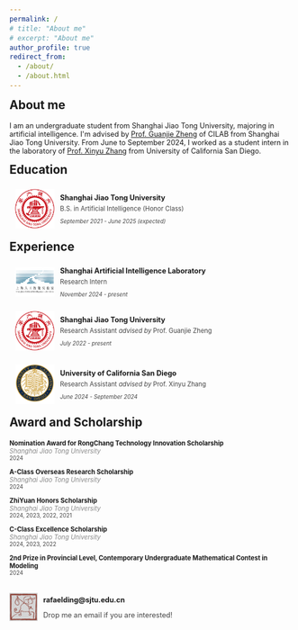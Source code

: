 ```yaml
---
permalink: /
# title: "About me"
# excerpt: "About me"
author_profile: true
redirect_from: 
  - /about/
  - /about.html
---
```


<h2 style="margin-top: 1px">About me</h2>
<p style="font-size: 0.9em;"> 
I am an undergraduate student from Shanghai Jiao Tong University, majoring in artificial intelligence. I'm advised by <a href="https://jhc.sjtu.edu.cn/~gjzheng/">Prof. Guanjie Zheng</a> of CILAB from Shanghai Jiao Tong University. From June to September 2024, I worked as a student intern in the laboratory of <a href="http://xyzhang.ucsd.edu/">Prof. Xinyu Zhang</a> from University of California San Diego.
</p>

<h2 style="margin-top: 1px">Education</h2>

<div style="display: flex; align-items: center; padding: 5px 0 5px 10px; margin: 5px 0;">
    <img src="/images/sjtu.png" alt="Education Icon" style="width: 70px; height: 70px; margin-right: 10px; margin-bottom: 10px; object-fit: fill;">
    <div>
        <h3 style="margin: 0; font-size: 0.9em;">Shanghai Jiao Tong University</h3>
        <p style="margin: 5px 0; color: #444; font-size: 0.8em;">B.S. in Artificial Intelligence (Honor Class)</p>
        <p style="color: #444; font-size: 0.7em;"><i>September 2021 - June 2025 (expected)</i></p>
    </div>
</div>


<h2 style="margin-top: 1px">Experience</h2>

<div style="display: flex; align-items: center; padding: 5px 0 5px 10px; margin: 5px 0;">
    <img src="/images/shanghai-ailab.png" alt="Education Icon" style="width: 70px; height: 52px; margin-right: 10px; margin-bottom: 10px; object-fit: fill;">
    <div>
        <h3 style="margin: 0; font-size: 0.9em;">Shanghai Artificial Intelligence Laboratory</h3>
        <p style="margin: 5px 0; color: #444; font-size: 0.8em;">Research Intern</p>
        <p style="color: #444; font-size: 0.7em;"><i>November 2024 - present</i></p>
    </div>
</div>

<div style="display: flex; align-items: center; padding: 5px 0 5px 10px; margin: 5px 0;">
    <img src="/images/sjtu.png" alt="Education Icon" style="width: 70px; height: 70px; margin-right: 10px; margin-bottom: 10px; object-fit: fill;">
    <div>
        <h3 style="margin: 0; font-size: 0.9em;">Shanghai Jiao Tong University</h3>
        <p style="margin: 5px 0; color: #444; font-size: 0.8em;">Research Assistant <i>advised by</i> Prof. Guanjie Zheng</p>
        <p style="color: #444; font-size: 0.7em;"><i>July 2022 - present</i></p>
    </div>
</div>

<div style="display: flex; align-items: center; padding: 5px 0 5px 10px; margin: 5px 0;">
    <img src="/images/ucsd.svg" alt="Education Icon" style="width: 70px; height: 70px; margin-right: 10px; margin-bottom: 10px; object-fit: fill;">
    <div>
        <h3 style="margin: 0; font-size: 0.9em;">University of California San Diego</h3>
        <p style="margin: 5px 0; color: #444; font-size: 0.8em;">Research Assistant <i>advised by</i> Prof. Xinyu Zhang</p>
        <p style="color: #444; font-size: 0.7em;"><i>June 2024 - September 2024</i></p>
    </div>
</div>

<h2 style="margin-top: 1px">Award and Scholarship</h2>
<h4 style="margin: 0; font-size: 0.8em;">Nomination Award for RongChang Technology Innovation Scholarship</h4>
<p style="margin-top: 0; margin-bottom: 0; color: #888; font-size: 0.8em;"><i>Shanghai Jiao Tong University</i></p>
<p style="margin-top: 0; margin-bottom: 12px; color: #444; font-size: 0.7em;">2024</p>

<h4 style="margin: 0; font-size: 0.8em;">A-Class Overseas Research Scholarship</h4>
<p style="margin-top: 0; margin-bottom: 0; color: #888; font-size: 0.8em;"><i>Shanghai Jiao Tong University</i></p>
<p style="margin-top: 0; margin-bottom: 12px; color: #444; font-size: 0.7em;">2024</p>

<h4 style="margin: 0; font-size: 0.8em;">ZhiYuan Honors Scholarship</h4>
<p style="margin-top: 0; margin-bottom: 0; color: #888; font-size: 0.8em;"><i>Shanghai Jiao Tong University</i></p>
<p style="margin-top: 0; margin-bottom: 12px; color: #444; font-size: 0.7em;">2024, 2023, 2022, 2021</p>

<h4 style="margin: 0; font-size: 0.8em;">C-Class Excellence Scholarship</h4>
<p style="margin-top: 0; margin-bottom: 0; color: #888; font-size: 0.8em;"><i>Shanghai Jiao Tong University</i></p>
<p style="margin-top: 0; margin-bottom: 12px; color: #444; font-size: 0.7em;">2024, 2023, 2022</p>

<h4 style="margin: 0; font-size: 0.8em;">2nd Prize in Provincial Level, Contemporary Undergraduate Mathematical Contest in Modeling</h4>

<p style="margin-top: 0; margin-bottom: 12px; color: #444; font-size: 0.7em;">2024</p>



<div style="display: flex; align-items: center; padding: 0px; margin: 30px 0;">
    <img src="/images/still-working.jpg" alt="Education Icon" style="width: 50px; height: 50px; margin-right: 10px; margin-bottom: 10px; object-fit: fill;">
    <div>
        <h3 style="margin: 0; font-size: 0.9em;"></h3>
        <p style="margin: 5px 0; font-size: 0.9em;"><b>rafaelding@sjtu.edu.cn</b></p>
        <p style="color: #444; font-size: 0.9em;">Drop me an email if you are interested!</p>
    </div>
</div>